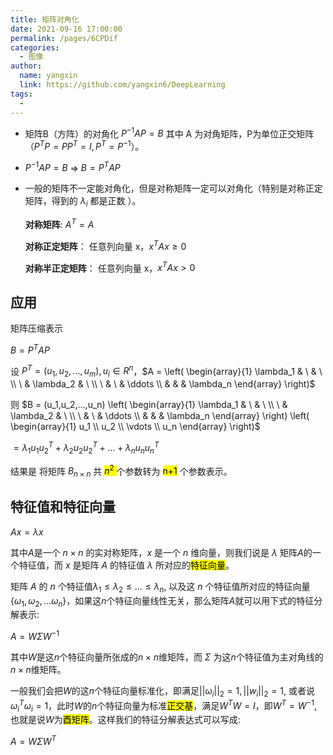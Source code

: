 ```yaml
---
title: 矩阵对角化
date: 2021-09-16 17:00:00
permalink: /pages/6CPDif
categories: 
  - 图像
author: 
  name: yangxin
  link: https://github.com/yangxin6/DeepLearning
tags: 
  - 
---
```


- 矩阵B（方阵）的对角化 $P^{-1}AP = B$ 其中 A 为对角矩阵，P为单位正交矩阵（$P^TP = PP^T=I,P^T=P^{-1}$）。

- $P^{-1}AP = B$  $\Rightarrow$  $B=P^TAP$ 

- 一般的矩阵不一定能对角化，但是对称矩阵一定可以对角化（特别是对称正定矩阵，得到的 $\lambda_i$ 都是正数 ）。

  **对称矩阵**: $A^T=A$

  **对称正定矩阵**： 任意列向量 x，$x^TAx \geq 0$ 

  **对称半正定矩阵**： 任意列向量 x，$x^TAx > 0$ 



## 应用

矩阵压缩表示



$B=P^TAP$ 



设 $P^T = (u_1,u_2,...,u_m), u_i \in R^n$，$A = \left( \begin{array}{1} \lambda_1 & \ & \ \\ \ & \lambda_2 & \ \\ \ & \ & \ddots \\ & & & \lambda_n \end{array} \right)$ 

则 $B = (u_1,u_2,...,u_n) \left( \begin{array}{1} \lambda_1 & \ & \ \\ \ & \lambda_2 & \ \\ \ & \ & \ddots \\ & & & \lambda_n \end{array} \right) \left( \begin{array}{1} u_1 \\ u_2 \\ \vdots \\ u_n \end{array} \right)$

$= \lambda_1 u_1 u_2^T + \lambda_2u_2u_2^T + ... + \lambda_nu_nu_n^T$





结果是 将矩阵 $B_{n \times n}$ 共 <mark> $n^2$ </mark> 个参数转为 <mark>n+1</mark> 个参数表示。



## 特征值和特征向量

$A x=\lambda x$

其中$A$是一个 $n\times n$  的实对称矩阵，$x$ 是一个 $n$ 维向量，则我们说是 $\lambda$ 矩阵$A$的一个特征值，而 $x$ 是矩阵 $A$ 的特征值 $\lambda$ 所对应的<mark>特征向量</mark>。

矩阵 $A$ 的 $n$ 个特征值$\lambda _1≤\lambda _2≤...≤\lambda _n$, 以及这 $n$ 个特征值所对应的特征向量$\{\omega_1,\omega_2,...\omega_n\}$，如果这$n$个特征向量线性无关，那么矩阵$A$就可以用下式的特征分解表示:

$A=W \Sigma W^{−1}$

其中$W$是这$n$个特征向量所张成的$n×n$维矩阵，而 $\Sigma$ 为这$n$个特征值为主对角线的$n×n$维矩阵。

一般我们会把$W$的这$n$个特征向量标准化，即满足$||\omega_i||_2=1, ||w_i||_2=1$, 或者说$\omega^T_i\omega_i=1$，此时$W$的$n$个特征向量为标准<mark>正交基</mark>，满足$W^TW=I$，即$W^T=W^{−1}$, 也就是说$W$为<mark>酉矩阵</mark>。这样我们的特征分解表达式可以写成:

$A=W\Sigma W^T$

